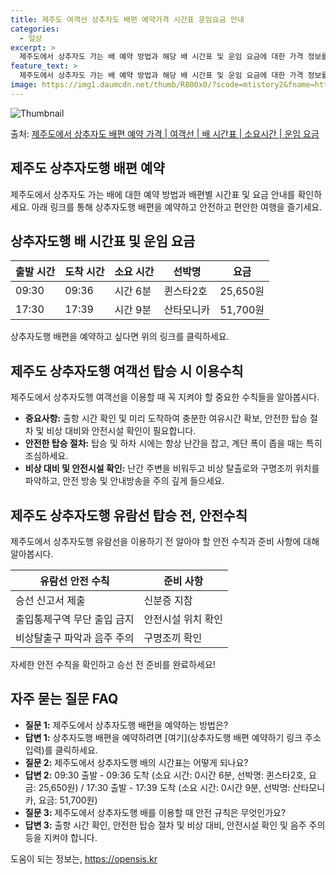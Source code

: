 ```yaml
---
title: 제주도 여객선 상추자도 배편 예약가격 시간표 운임요금 안내
categories:
  - 일상
excerpt: >
  제주도에서 상추자도 가는 배 예약 방법과 해당 배 시간표 및 운임 요금에 대한 가격 정보를 안내 드리겠습니다. 안전하고 재밋는 상추자도행 여행을 위해 아래 정보 참고하시기 바랍니다. 상추자도행 배편 예약하기 👈 클릭제주도에서 상추자도행 배 시간표출발 시간도착 시간소요 시간선박명요금09:3009:360시간 6분퀸스타2호25,650원17:3017:390시간 9분산타모니카51,700원상추자도행 배편 예약하기 👈 클릭제주도 상추자도행 여객선 탑승 시 이용수칙제주도에서 상추자도행 여객선을 이용할 때 꼭 지켜야 할 중요한 수칙들을 알아봅시다. 중요사항: 1. 출항 시간 확인 및 미리 도착: 출항 시간을 확인하고 혼잡을 피하기 위해 미리 매표소로 가 충분한 여유시간을 가지세요. 2. 안전한 탑승 절차: 탑승 및 하차..
feature_text: >
  제주도에서 상추자도 가는 배 예약 방법과 해당 배 시간표 및 운임 요금에 대한 가격 정보를 안내 드리겠습니다. 안전하고 재밋는 상추자도행 여행을 위해 아래 정보 참고하시기 바랍니다. 상추자도행 배편 예약하기 👈 클릭제주도에서 상추자도행 배 시간표출발 시간도착 시간소요 시간선박명요금09:3009:360시간 6분퀸스타2호25,650원17:3017:390시간 9분산타모니카51,700원상추자도행 배편 예약하기 👈 클릭제주도 상추자도행 여객선 탑승 시 이용수칙제주도에서 상추자도행 여객선을 이용할 때 꼭 지켜야 할 중요한 수칙들을 알아봅시다. 중요사항: 1. 출항 시간 확인 및 미리 도착: 출항 시간을 확인하고 혼잡을 피하기 위해 미리 매표소로 가 충분한 여유시간을 가지세요. 2. 안전한 탑승 절차: 탑승 및 하차..
image: https://img1.daumcdn.net/thumb/R800x0/?scode=mtistory2&fname=https%3A%2F%2Fblog.kakaocdn.net%2Fdn%2Fbk6pCg%2FbtsHB7Q1ao2%2FRRBLVmeTDd455vhjT3k0xk%2Fimg.webp
---
```


![Thumbnail](https://img1.daumcdn.net/thumb/R800x0/?scode=mtistory2&fname=https%3A%2F%2Fblog.kakaocdn.net%2Fdn%2Fbk6pCg%2FbtsHB7Q1ao2%2FRRBLVmeTDd455vhjT3k0xk%2Fimg.webp)

<p>출처: <a href="https://opensis.kr/entry/%EC%A0%9C%EC%A3%BC%EB%8F%84%EC%97%90%EC%84%9C-%EC%83%81%EC%B6%94%EC%9E%90%EB%8F%84-%EB%B0%B0%ED%8E%B8-%EC%98%88%EC%95%BD-%EA%B0%80%EA%B2%A9-%EC%97%AC%EA%B0%9D%EC%84%A0-%EB%B0%B0-%EC%8B%9C%EA%B0%84%ED%91%9C-%EC%86%8C%EC%9A%94%EC%8B%9C%EA%B0%84-%EC%9A%B4%EC%9E%84-%EC%9A%94%EA%B8%88" rel="dofollow">제주도에서 상추자도 배편 예약 가격 | 여객선 | 배 시간표 | 소요시간 | 운임 요금</a> </p>

## 제주도 상추자도행 배편 예약

제주도에서 상추자도 가는 배에 대한 예약 방법과 배편별 시간표 및 요금 안내를 확인하세요. 아래 링크를 통해 상추자도행 배편을 예약하고
안전하고 편안한 여행을 즐기세요.

## 상추자도행 배 시간표 및 운임 요금

출발 시간 | 도착 시간 | 소요 시간 | 선박명 | 요금  
---|---|---|---|---  
09:30 | 09:36 | 시간 6분 | 퀸스타2호 | 25,650원  
17:30 | 17:39 | 시간 9분 | 산타모니카 | 51,700원  
  
상추자도행 배편을 예약하고 싶다면 위의 링크를 클릭하세요.

## 제주도 상추자도행 여객선 탑승 시 이용수칙

제주도에서 상추자도행 여객선을 이용할 때 꼭 지켜야 할 중요한 수칙들을 알아봅시다.

  * **중요사항:** 출항 시간 확인 및 미리 도착하여 충분한 여유시간 확보, 안전한 탑승 절차 및 비상 대비와 안전시설 확인이 필요합니다.
  * **안전한 탑승 절차:** 탑승 및 하차 시에는 항상 난간을 잡고, 계단 폭이 좁을 때는 특히 조심하세요.
  * **비상 대비 및 안전시설 확인:** 난간 주변을 비워두고 비상 탈출로와 구명조끼 위치를 파악하고, 안전 방송 및 안내방송을 주의 깊게 들으세요.

## 제주도 상추자도행 유람선 탑승 전, 안전수칙

제주도에서 상추자도행 유람선을 이용하기 전 알아야 할 안전 수칙과 준비 사항에 대해 알아봅시다.

**유람선 안전 수칙** | **준비 사항**  
---|---  
승선 신고서 제출 | 신분증 지참  
출입통제구역 무단 출입 금지 | 안전시설 위치 확인  
비상탈출구 파악과 음주 주의 | 구명조끼 확인  
  
자세한 안전 수칙을 확인하고 승선 전 준비를 완료하세요!

## 자주 묻는 질문 FAQ

  * **질문 1:** 제주도에서 상추자도행 배편을 예약하는 방법은?
  * **답변 1:** 상추자도행 배편을 예약하려면 [여기](상추자도행 배편 예약하기 링크 주소 입력)를 클릭하세요.
  * **질문 2:** 제주도에서 상추자도행 배의 시간표는 어떻게 되나요?
  * **답변 2:** 09:30 출발 - 09:36 도착 (소요 시간: 0시간 6분, 선박명: 퀸스타2호, 요금: 25,650원) / 17:30 출발 - 17:39 도착 (소요 시간: 0시간 9분, 선박명: 산타모니카, 요금: 51,700원)
  * **질문 3:** 제주도에서 상추자도행 배를 이용할 때 안전 규칙은 무엇인가요?
  * **답변 3:** 출항 시간 확인, 안전한 탑승 절차 및 비상 대비, 안전시설 확인 및 음주 주의 등을 지켜야 합니다.

 

도움이 되는 정보는, <a href="https://opensis.kr" rel="dofollow">https://opensis.kr</a>


